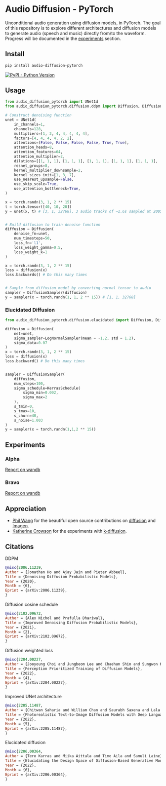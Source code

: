 
# Audio Diffusion - PyTorch

Unconditional audio generation using diffusion models, in PyTorch. The goal of this repository is to explore different architectures and diffusion models to generate audio (speech and music) directly from/to the waveform.
Progress will be documented in the [experiments](#experiments) section.

## Install

```bash
pip install audio-diffusion-pytorch
```

[![PyPI - Python Version](https://img.shields.io/pypi/v/audio-diffusion-pytorch?style=flat&colorA=0f0f0f&colorB=0f0f0f)](https://pypi.org/project/audio-diffusion-pytorch/)

## Usage

```py
from audio_diffusion_pytorch import UNet1d
from audio_diffusion_pytorch.diffusion.ddpm import Diffusion, DiffusionSampler

# Construct denoising function
unet = UNet1d(
    in_channels=1,
    channels=128,
    multipliers=[1, 2, 4, 4, 4, 4, 4],
    factors=[4, 4, 4, 4, 2, 2],
    attentions=[False, False, False, False, True, True],
    attention_heads=8,
    attention_features=64,
    attention_multiplier=2,
    dilations=[[1, 1, 1], [1, 1, 1], [1, 1, 1], [1, 1, 1], [1, 1, 1], [1, 1, 1]],
    resnet_groups=8,
    kernel_multiplier_downsample=2,
    kernel_sizes_init=[1, 3, 7],
    use_nearest_upsample=False,
    use_skip_scale=True,
    use_attention_bottleneck=True,
)

x = torch.randn(3, 1, 2 ** 15)
t = torch.tensor([40, 10, 20])
y = unet(x, t) # [3, 1, 32768], 3 audio tracks of ~1.6s sampled at 20050 Hz


# Build diffusion to train denoise function
diffusion = Diffusion(
    denoise_fn=unet,
    num_timesteps=50,
    loss_fn='l1',
    loss_weight_gamma=0.5,
    loss_weight_k=1
)

x = torch.randn(3, 1, 2 ** 15)
loss = diffusion(x)
loss.backwards() # Do this many times


# Sample from diffusion model by converting normal tensor to audio
sampler = DiffusionSampler(diffusion)
y = sampler(x = torch.randn(1, 1, 2 ** 15)) # [1, 1, 32768]
```

### Elucidated Diffusion
```python
from audio_diffusion_pytorch.diffusion.elucidated import Diffusion, DiffusionSampler, LogNormalSampler, KerrasSchedule

diffusion = Diffusion(
    net=unet,
    sigma_sampler=LogNormalSampler(mean = -1.2, std = 1.2),
    sigma_data=0.07
)
x = torch.randn(3, 1, 2 ** 15)
loss = diffusion(x)
loss.backward() # Do this many times


sampler = DiffusionSampler(
    diffusion,
    num_steps=100,
    sigma_schedule=KerrasSchedule(
        sigma_min=0.002,
        sigma_max=2
    ),
    s_tmin=0,
    s_tmax=10,
    s_churn=40,
    s_noise=1.003
)
y = sampler(x = torch.randn(1,1,2 ** 15))

```

## Experiments

### Alpha
[Report on wandb](https://wandb.ai/schneider/audio/reports/Audio-Diffusion-UNet-Alpha---VmlldzoyMjk3MzIz?accessToken=y0l3igdvnm4ogn4d3ph3b0i8twwcf7meufbviwt15f0qtasyn1i14hg340bkk1te)

### Bravo
[Report on wandb](https://wandb.ai/schneider/audio/reports/Audio-Diffusion-Bravo---VmlldzoyMzE4NjIx?accessToken=qt2w1jeqch9l5v3ffjns99p69jsmexk849dszyiennfbivgg396378u6ken2fm2d)

## Appreciation

* [Phil Wang](https://github.com/lucidrains) for the beautiful open source contributions on [diffusion](https://github.com/lucidrains/denoising-diffusion-pytorch) and [Imagen](https://github.com/lucidrains/imagen-pytorch).
* [Katherine Crowson](https://github.com/crowsonkb) for the experiments with [k-diffusion](https://github.com/crowsonkb/k-diffusion).

## Citations

DDPM
```bibtex
@misc{2006.11239,
Author = {Jonathan Ho and Ajay Jain and Pieter Abbeel},
Title = {Denoising Diffusion Probabilistic Models},
Year = {2020},
Month = {6},
Eprint = {arXiv:2006.11239},
}
```

Diffusion cosine schedule
```bibtex
@misc{2102.09672,
Author = {Alex Nichol and Prafulla Dhariwal},
Title = {Improved Denoising Diffusion Probabilistic Models},
Year = {2021},
Month = {2},
Eprint = {arXiv:2102.09672},
}
```

Diffusion weighted loss
```bibtex
@misc{2204.00227,
Author = {Jooyoung Choi and Jungbeom Lee and Chaehun Shin and Sungwon Kim and Hyunwoo Kim and Sungroh Yoon},
Title = {Perception Prioritized Training of Diffusion Models},
Year = {2022},
Month = {4},
Eprint = {arXiv:2204.00227},
}
```

Improved UNet architecture
```bibtex
@misc{2205.11487,
Author = {Chitwan Saharia and William Chan and Saurabh Saxena and Lala Li and Jay Whang and Emily Denton and Seyed Kamyar Seyed Ghasemipour and Burcu Karagol Ayan and S. Sara Mahdavi and Rapha Gontijo Lopes and Tim Salimans and Jonathan Ho and David J Fleet and Mohammad Norouzi},
Title = {Photorealistic Text-to-Image Diffusion Models with Deep Language Understanding},
Year = {2022},
Month = {5},
Eprint = {arXiv:2205.11487},
}
```

Elucidated diffusion
```bibtex
@misc{2206.00364,
Author = {Tero Karras and Miika Aittala and Timo Aila and Samuli Laine},
Title = {Elucidating the Design Space of Diffusion-Based Generative Models},
Year = {2022},
Month = {6},
Eprint = {arXiv:2206.00364},
}
```
